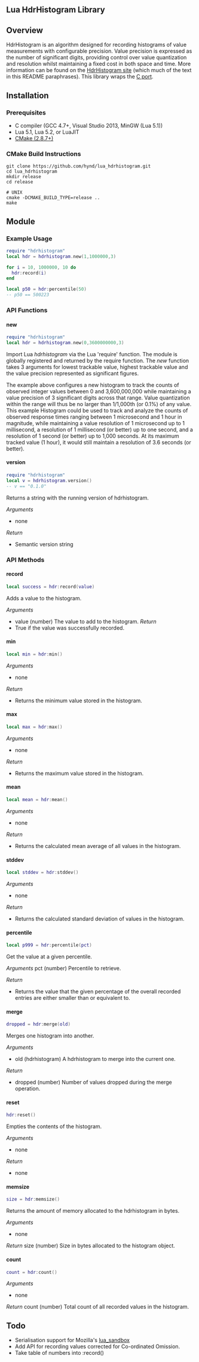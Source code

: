 Lua HdrHistogram Library
------------------------

## Overview
HdrHistogram is an algorithm designed for recording histograms of value measurements with configurable precision.  Value precision is expressed as the number of significant digits, providing control over value quantization and resolution whilst maintaining a fixed cost in both space and time.
More information can be found on the [HdrHistogram site](http://hdrhistogram.org/) (which much of the text in this README paraphrases).  This library wraps the [C port](https://github.com/HdrHistogram/HdrHistogram_c).

## Installation

### Prerequisites
* C compiler (GCC 4.7+, Visual Studio 2013, MinGW (Lua 5.1))
* Lua 5.1, Lua 5.2, or LuaJIT
* [CMake (2.8.7+)](http://cmake.org/cmake/resources/software.html)

### CMake Build Instructions
    git clone https://github.com/hynd/lua_hdrhistogram.git
    cd lua_hdrhistogram
    mkdir release
    cd release

    # UNIX
    cmake -DCMAKE_BUILD_TYPE=release ..
    make

## Module

### Example Usage
```lua
require "hdrhistogram"
local hdr = hdrhistogram.new(1,1000000,3)

for i = 10, 1000000, 10 do
  hdr:record(i)
end

local p50 = hdr:percentile(50)
-- p50 == 500223
```

### API Functions

#### new
```lua
require "hdrhistogram"
local hdr = hdrhistogram.new(0,3600000000,3)
```

Import Lua _hdrhistogram_ via the Lua 'require' function. The module is
globally registered and returned by the require function. The _new_ function
takes 3 arguments for lowest trackable value, highest trackable value and
the value precision represented as significant figures.

The example above configures a new histogram to track the counts of observed
integer values between 0 and 3,600,000,000 while maintaining a value precision
of 3 significant digits across that range.  Value quantization within the range
will thus be no larger than 1/1,000th (or 0.1%) of any value. This example
Histogram could be used to track and analyze the counts of observed response
times ranging between 1 microsecond and 1 hour in magnitude, while maintaining
a value resolution of 1 microsecond up to 1 millisecond, a resolution of 1
millisecond (or better) up to one second, and a resolution of 1 second (or
better) up to 1,000 seconds. At its maximum tracked value (1 hour), it would
still maintain a resolution of 3.6 seconds (or better).

#### version
```lua
require "hdrhistogram"
local v = hdrhistogram.version()
-- v == "0.1.0"
```

Returns a string with the running version of hdrhistogram.

*Arguments*
- none 

*Return*
- Semantic version string


### API Methods

#### record
```lua
local success = hdr:record(value)
```

Adds a value to the histogram.

*Arguments*
- value (number) The value to add to the histogram.
*Return*
- True if the value was successfully recorded.

#### min
```lua
local min = hdr:min()
```

*Arguments*
- none

*Return*
- Returns the minimum value stored in the histogram.

#### max
```lua
local max = hdr:max()
```

*Arguments*
- none

*Return*
- Returns the maximum value stored in the histogram.

#### mean
```lua
local mean = hdr:mean()
```

*Arguments*
- none

*Return*
- Returns the calculated mean average of all values in the histogram.

#### stddev
```lua
local stddev = hdr:stddev()
```

*Arguments*
- none

*Return*
- Returns the calculated standard deviation of values in the histogram.

#### percentile
```lua
local p999 = hdr:percentile(pct)
```

Get the value at a given percentile.

*Arguments*
pct (number) Percentile to retrieve.

*Return*
- Returns the value that the given percentage of the overall recorded entries are either smaller than or equivalent to.

#### merge
```lua
dropped = hdr:merge(old)
```

Merges one histogram into another.

*Arguments*
- old (hdrhistogram) A hdrhistogram to merge into the current one.

*Return*
- dropped (number) Number of values dropped during the merge operation.

#### reset
```lua
hdr:reset()
```

Empties the contents of the histogram.

*Arguments*
- none

*Return*
- none

#### memsize
```lua
size = hdr:memsize()
```

Returns the amount of memory allocated to the hdrhistogram in bytes.

*Arguments*
- none

*Return*
size (number) Size in bytes allocated to the histogram object.

#### count
```lua
count = hdr:count()
```

*Arguments*
- none

*Return*
count (number) Total count of all recorded values in the histogram.

## Todo
* Serialisation support for Mozilla's [lua_sandbox](https://github.com/mozilla-services/lua_sandbox)
* Add API for recording values corrected for Co-ordinated Omission.
* Take table of numbers into :record()
